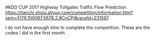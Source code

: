 #KDD CUP 2017
Highway Tollgates Traffic Flow Prediction
https://tianchi.shuju.aliyun.com/competition/information.htm?spm=5176.100067.5678.2.8CnCPt&raceId=231597

I do not have enough time to complete the competition. These are the codes I did in the first month. 
